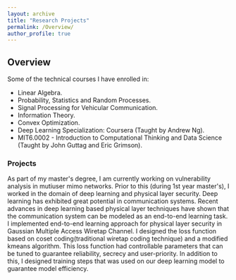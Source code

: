 ```yaml
---
layout: archive
title: "Research Projects"
permalink: /Overview/
author_profile: true
---
```


## Overview

Some of the technical courses I have enrolled in: 
* Linear Algebra.
* Probability, Statistics and Random Processes.
* Signal Processing for Vehicular Communication.
* Information Theory.
* Convex Optimization.
* Deep Learning Specialization: Coursera (Taught by Andrew Ng).
* MIT6.0002 - Introduction to Computational Thinking and Data Science (Taught by John Guttag and Eric Grimson).


### Projects
As part of my master's degree, I am currently working on vulnerability analysis in mutiuser mimo networks. Prior to this (during 1st year master's), 
I worked in the domain of deep learning and physical layer security. Deep learning has exhibited great potential in communication systems. Recent advances 
in deep learning based physical layer techniques have shown that the communication system can be modeled as an end-to-end learning task. I implemented 
end-to-end learning approach for physical layer security in Gaussian Multiple Access Wiretap Channel. I designed the loss function based on coset 
coding(traditional wiretap coding technique) and a modified kmeans algorithm. This loss function had controllable parameters that can be tuned to guarantee 
reliability, secrecy and user-priority. In addition to this, I designed training steps that was used on our deep learning model to guarantee model efficiency. 
